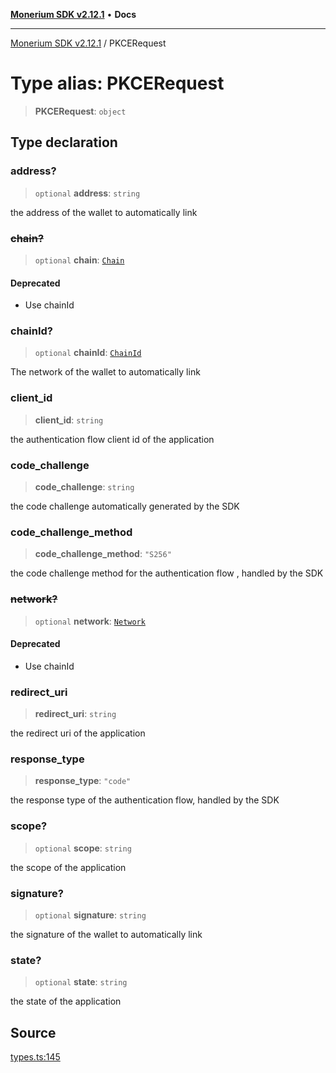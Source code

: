 [**Monerium SDK v2.12.1**](../README.md) • **Docs**

---

[Monerium SDK v2.12.1](../README.md) / PKCERequest

# Type alias: PKCERequest

> **PKCERequest**: `object`

## Type declaration

### address?

> `optional` **address**: `string`

the address of the wallet to automatically link

### ~~chain?~~

> `optional` **chain**: [`Chain`](Chain.md)

#### Deprecated

- Use chainId

### chainId?

> `optional` **chainId**: [`ChainId`](ChainId.md)

The network of the wallet to automatically link

### client_id

> **client_id**: `string`

the authentication flow client id of the application

### code_challenge

> **code_challenge**: `string`

the code challenge automatically generated by the SDK

### code_challenge_method

> **code_challenge_method**: `"S256"`

the code challenge method for the authentication flow , handled by the SDK

### ~~network?~~

> `optional` **network**: [`Network`](Network.md)

#### Deprecated

- Use chainId

### redirect_uri

> **redirect_uri**: `string`

the redirect uri of the application

### response_type

> **response_type**: `"code"`

the response type of the authentication flow, handled by the SDK

### scope?

> `optional` **scope**: `string`

the scope of the application

### signature?

> `optional` **signature**: `string`

the signature of the wallet to automatically link

### state?

> `optional` **state**: `string`

the state of the application

## Source

[types.ts:145](https://github.com/monerium/js-monorepo/blob/510d89096a606a615f5ce0c00a69ec9c89563e68/packages/sdk/src/types.ts#L145)
